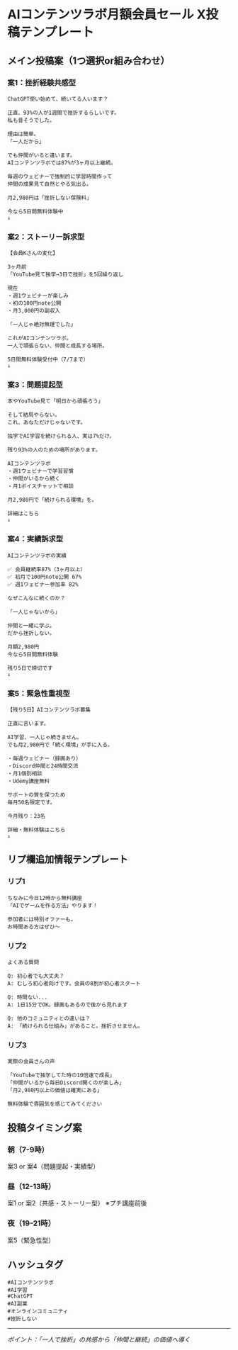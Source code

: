 # AIコンテンツラボ月額会員セール X投稿テンプレート

## メイン投稿案（1つ選択or組み合わせ）

### 案1：挫折経験共感型

```
ChatGPT使い始めて、続いてる人います？

正直、93%の人が1週間で挫折するらしいです。
私も昔そうでした。

理由は簡単。
「一人だから」

でも仲間がいると違います。
AIコンテンツラボでは87%が3ヶ月以上継続。

毎週のウェビナーで強制的に学習時間作って
仲間の成果見て自然とやる気出る。

月2,980円は「挫折しない保険料」

今なら5日間無料体験中
↓
```

### 案2：ストーリー訴求型

```
【会員Kさんの変化】

3ヶ月前
「YouTube見て独学→3日で挫折」を5回繰り返し

現在
・週1ウェビナーが楽しみ
・初の100円note公開
・月3,000円の副収入

「一人じゃ絶対無理でした」

これがAIコンテンツラボ。
一人で頑張らない、仲間と成長する場所。

5日間無料体験受付中（7/7まで）
↓
```

### 案3：問題提起型

```
本やYouTube見て「明日から頑張ろう」

そして結局やらない。
これ、あなただけじゃないです。

独学でAI学習を続けられる人、実は7%だけ。

残り93%の人のための場所があります。

AIコンテンツラボ
・週1ウェビナーで学習習慣
・仲間がいるから続く
・月1ボイスチャットで相談

月2,980円で「続けられる環境」を。

詳細はこちら
↓
```

### 案4：実績訴求型

```
AIコンテンツラボの実績

✅ 会員継続率87%（3ヶ月以上）
✅ 初月で100円note公開 67%
✅ 週1ウェビナー参加率 82%

なぜこんなに続くのか？

「一人じゃないから」

仲間と一緒に学ぶ。
だから挫折しない。

月額2,980円
今なら5日間無料体験

残り5日で締切です
↓
```

### 案5：緊急性重視型

```
【残り5日】AIコンテンツラボ募集

正直に言います。

AI学習、一人じゃ続きません。
でも月2,980円で「続く環境」が手に入る。

・毎週ウェビナー（録画あり）
・Discord仲間と24時間交流
・月1個別相談
・Udemy講座無料

サポートの質を保つため
毎月50名限定です。

今月残り：23名

詳細・無料体験はこちら
↓
```

## リプ欄追加情報テンプレート

### リプ1
```
ちなみに今日12時から無料講座
「AIでゲームを作る方法」やります！

参加者には特別オファーも。
お時間ある方はぜひ〜
```

### リプ2
```
よくある質問

Q: 初心者でも大丈夫？
A: むしろ初心者向けです。会員の8割が初心者スタート

Q: 時間ない...
A: 1日15分でOK。録画もあるので後から見れます

Q: 他のコミュニティとの違いは？
A: 「続けられる仕組み」があること。挫折させません。
```

### リプ3
```
実際の会員さんの声

「YouTubeで独学してた時の10倍速で成長」
「仲間がいるから毎日Discord開くのが楽しみ」
「月2,980円以上の価値は確実にある」

無料体験で雰囲気を感じてみてください
```

## 投稿タイミング案

### 朝（7-9時）
案3 or 案4（問題提起・実績型）

### 昼（12-13時）
案1 or 案2（共感・ストーリー型）
※プチ講座前後

### 夜（19-21時）
案5（緊急性型）

## ハッシュタグ

```
#AIコンテンツラボ
#AI学習
#ChatGPT
#AI副業
#オンラインコミュニティ
#挫折しない
```

---
*ポイント：「一人で挫折」の共感から「仲間と継続」の価値へ導く*